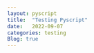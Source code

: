 ```yaml
---
layout: pyscript
title:  "Testing Pyscript"
date:   2022-09-07
categories: testing
Blog: true
---
```



